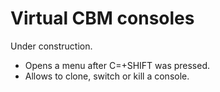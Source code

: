 Virtual CBM consoles
====================

Under construction.

* Opens a menu after C=+SHIFT was
  pressed.
* Allows to clone, switch or kill
  a console.
